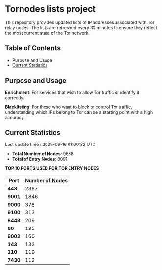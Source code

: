# Tornodes lists project

This repository provides updated lists of IP addresses associated with Tor relay nodes. The lists are refreshed every 30 minutes to ensure they reflect the most current state of the Tor network.

## Table of Contents

- [Purpose and Usage](#purpose-and-usage)
- [Current Statistics](#current-statistics)


## Purpose and Usage

**Enrichment**: For services that wish to allow Tor traffic or identify it correctly.

**Blacklisting**: For those who want to block or control Tor traffic, understanding which IPs belong to Tor can be a starting point with a high accuracy.

## Current Statistics

Last update time : 2025-06-16 01:00:32 UTC

- **Total Number of Nodes**: 9638
- **Total of Entry Nodes**: 8091

**TOP 10 PORTS USED FOR TOR ENTRY NODES**

| **Port** | **Number of Nodes** |
|------|-----------------|
| **443**   | 2387  |
| **9001**   | 1846  |
| **9000**   | 378  |
| **9100**   | 313  |
| **8443**   | 209  |
| **80**   | 195  |
| **9002**   | 160  |
| **143**   | 132  |
| **110**   | 119  |
| **7430**   | 112  |

